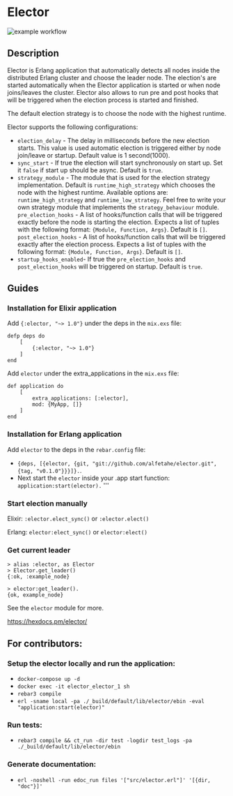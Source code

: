 # Elector

![example workflow](https://github.com/alfetahe/elector/actions/workflows/erlang.yml/badge.svg)

## Description
Elector is Erlang application that automatically detects all nodes inside the distributed Erlang cluster and choose the leader node.
The election's are started automatically when the Elector application is started or when node joins/leaves the cluster.
Elector also allows to run pre and post hooks that will be triggered when the election process is started and finished.

The default election strategy is to choose the node with the highest runtime.

Elector supports the following configurations:
- `election_delay` - The delay in milliseconds before the new election starts. This value is used automatic election is triggered either by node join/leave or startup. Default value is 1 second(1000).
- `sync_start` - If true the election will start synchronously on start up. Set it `false` if start up should be async. Default is `true`.
- `strategy_module` - The module that is used for the election strategy
implementation. Default is `runtime_high_strategy` which chooses the node with the highest runtime.
Available options are: `runtime_high_strategy` and `runtime_low_strategy`. Feel free to write your own strategy module that implements the `strategy_behaviour` module.
`pre_election_hooks` - A list of hooks/function calls that will be triggered exactly before the node is starting the election. Expects
a list of tuples with the following format: `{Module, Function, Args}`. Default is `[]`.
`post_election_hooks` - A list of hooks/function calls that will be triggered exactly after the election process. Expects
a list of tuples with the following format: `{Module, Function, Args}`. Default is `[]`.
- `startup_hooks_enabled`- If true the `pre_election_hooks` and `post_election_hooks` will be triggered on startup. Default is `true`.

## Guides

### Installation for Elixir application
Add `{:elector, "~> 1.0"}` under the deps in the `mix.exs` file: 
```
defp deps do
    [
        {:elector, "~> 1.0"}
    ]
end
```
Add `elector` under the extra_applications in the `mix.exs` file:
```
def application do
    [
        extra_applications: [:elector],
        mod: {MyApp, []}
    ]
end
```

### Installation for Erlang application
Add `elector` to the deps in the `rebar.config` file: 
- `{deps, [{elector, {git, "git://github.com/alfetahe/elector.git", {tag, "v0.1.0"}}}]}.`.
- Next start the `elector` inside your .app start function: `application:start(elector).`
'''

### Start election manually
Elixir: `:elector.elect_sync()` or `:elector.elect()`

Erlang: `elector:elect_sync()` or `elector:elect()`

### Get current leader
```
> alias :elector, as Elector
> Elector.get_leader()
{:ok, :example_node}
```

```
> elector:get_leader().
{ok, example_node}
```

See the `elector` module for more.

https://hexdocs.pm/elector/

## For contributors:

### Setup the elector locally and run the application:
- `docker-compose up -d`
- `docker exec -it elector_elector_1 sh`
- `rebar3 compile`
- `erl -sname local -pa ./_build/default/lib/elector/ebin -eval "application:start(elector)"`

### Run tests:
- `rebar3 compile && ct_run -dir test -logdir test_logs -pa ./_build/default/lib/elector/ebin`

### Generate documentation:
- `erl -noshell -run edoc_run files '["src/elector.erl"]' '[{dir, "doc"}]'`